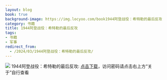 ```yaml
---
layout: blog
book: true
background-image: https://img.locyoo.com/book1944阿登战役：希特勒的最后反攻.jpg
category: 书籍
title: 1944阿登战役：希特勒的最后反攻
tags:
- 书籍
- 军事
redirect_from:
  - /2024/03/1944阿登战役：希特勒的最后反攻/
---
```

![](https://img.locyoo.com/book1944阿登战役：希特勒的最后反攻.jpg)
1944阿登战役：希特勒的最后反攻: <a name = "ref1" href="https://url18.ctfile.com/f/50983618-1345401709-806474?p=3619">点击下载</a>，访问密码请点击右上方“关于”自行查看